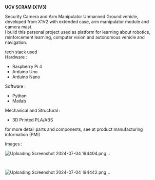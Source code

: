 **UGV SCRAM (X1V3)** <br>

Security Camera and Arm Manipulator Unmanned Ground vehicle, developed from X1V2 with extended case, arm manipulator module and camera mast. <br>
i build this personal project used as platform for learning about robotics, reinforcement learning, computer vision and autonomous vehicle and navigation.<br>

tech stack used <br>
Hardware :
- Raspberry Pi 4 <br>
- Arduino Uno <br>
- Arduino Nano <br>

Software :
- Python <br>
- Matlab <br>

Mechanical and Structural : <br>
- 3D Printed PLA/ABS <br>

for more detail parts and components, see at product manufacturing information (PMI)

Images : <br>

![Uploading Screenshot 2024-07-04 194404.png…]()

<br>

![Uploading Screenshot 2024-07-04 194442.png…]()
